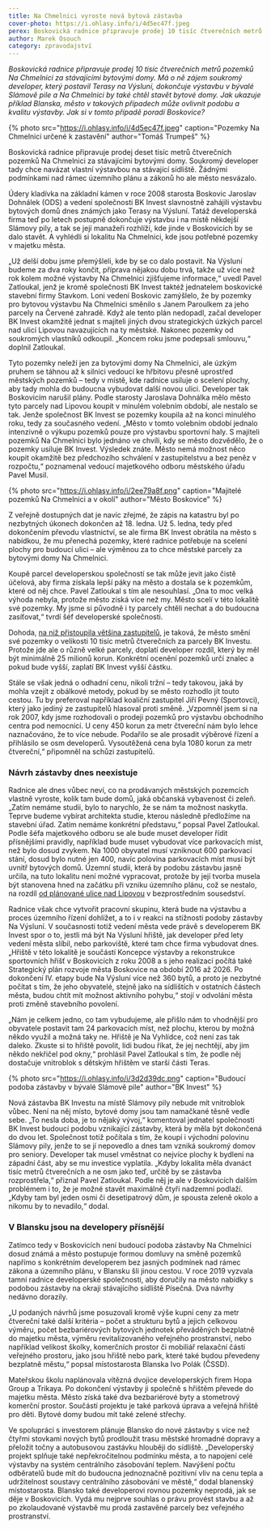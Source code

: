 ```yaml
---
title: Na Chmelnici vyroste nová bytová zástavba
cover-photo: https://i.ohlasy.info/i/4d5ec47f.jpeg
perex: Boskovická radnice připravuje prodej 10 tisíc čtverečních metrů pozemků Na Chmelnici za stávajícími bytovými domy. Má o ně zájem soukromý developer, který postavil Terasy na Výsluní, dokončuje výstavbu v bývalé Slámově pile a Na Chmelnici by také chtěl stavět bytové domy.
author: Marek Osouch
category: zpravodajství
---
```


*Boskovická radnice připravuje prodej 10 tisíc čtverečních metrů pozemků Na Chmelnici za stávajícími bytovými domy. Má o ně zájem soukromý developer, který postavil Terasy na Výsluní, dokončuje výstavbu v bývalé Slámově pile a Na Chmelnici by také chtěl stavět bytové domy. Jak ukazuje příklad Blanska, město v takových případech může ovlivnit podobu a kvalitu výstavby. Jak si v tomto případě poradí Boskovice?*

{% photo src="https://i.ohlasy.info/i/4d5ec47f.jpeg" caption="Pozemky Na Chmelnici určené k zastavění" author="Tomáš Trumpeš" %}

Boskovická radnice připravuje prodej deset tisíc metrů čtverečních pozemků Na Chmelnici za stávajícími bytovými domy. Soukromý developer tady chce navázat vlastní výstavbou na stávající sídliště. Žádnými podmínkami nad rámec územního plánu a zákonů ho ale město nesvázalo.

Údery kladívka na základní kámen v roce 2008 starosta Boskovic Jaroslav Dohnálek (ODS) a vedení společnosti BK Invest slavnostně zahájili výstavbu bytových domů dnes známých jako Terasy na Výsluní. Tatáž developerská firma teď po letech postupně dokončuje výstavbu i na místě někdejší Slámovy pily, a tak se její manažeři rozhlíží, kde jinde v Boskovicích by se dalo stavět. A vyhlédli si lokalitu Na Chmelnici, kde jsou potřebné pozemky v majetku města.

„Už delší dobu jsme přemýšleli, kde by se co dalo postavit. Na Výsluní budeme za dva roky končit, příprava nějakou dobu trvá, takže už více než rok kolem možné výstavby Na Chmelnici zjišťujeme informace,“ uvedl Pavel Zatloukal, jenž je kromě společnosti BK Invest taktéž jednatelem boskovické stavební firmy Stavkom. Loni vedení Boskovic zamýšlelo, že by pozemky pro bytovou výstavbu Na Chmelnici směnilo s Janem Paroulkem za jeho parcely na Červené zahradě. Když ale tento plán nedopadl, začal developer BK Invest okamžitě jednat s majiteli jiných dvou strategických úzkých parcel nad ulicí Lipovou navazujících na ty městské. Nakonec pozemky od soukromých vlastníků odkoupil. „Koncem roku jsme podepsali smlouvu,“ doplnil Zatloukal.

Tyto pozemky neleží jen za bytovými domy Na Chmelnici, ale úzkým pruhem se táhnou až k silnici vedoucí ke hřbitovu přesně uprostřed městských pozemků – tedy v místě, kde radnice usiluje o scelení plochy, aby tady mohla do budoucna vybudovat další novou ulici. Developer tak Boskovicím narušil plány. Podle starosty Jaroslava Dohnálka mělo město tyto parcely nad Lipovou koupit v minulém volebním období, ale nestalo se tak. Jenže společnost BK Invest se pozemky koupila až na konci minulého roku, tedy za současného vedení. „Město v tomto volebním období jednalo intenzivně o výkupu pozemků pouze pro výstavbu sportovní haly. S majiteli pozemků Na Chmelnici bylo jednáno ve chvíli, kdy se město dozvědělo, že o pozemky usiluje BK Invest. Výsledek znáte. Město nemá možnost něco koupit okamžitě bez předchozího schválení v zastupitelstvu a bez peněz v rozpočtu,“ poznamenal vedoucí majetkového odboru městského úřadu Pavel Musil.

{% photo src="https://i.ohlasy.info/i/2ee79a8f.png" caption="Majitelé pozemků Na Chmelnici a v okolí" author="Město Boskovice" %}

Z veřejně dostupných dat je navíc zřejmé, že zápis na katastru byl po nezbytných úkonech dokončen až 18. ledna. Už 5. ledna, tedy před dokončením převodu vlastnictví, se ale firma BK Invest obrátila na město s nabídkou, že mu přenechá pozemky, které radnice potřebuje na scelení plochy pro budoucí ulici – ale výměnou za to chce městské parcely za bytovými domy Na Chmelnici.

Koupě parcel developerskou společností se tak může jevit jako čistě účelová, aby firma získala lepší páky na město a dostala se k pozemkům, které od něj chce. Pavel Zatloukal s tím ale nesouhlasí. „Ona to moc velká výhoda nebyla, protože město získá více než my. Město scelí v této lokalitě své pozemky. My jsme si původně i ty parcely chtěli nechat a do budoucna zasíťovat,“ tvrdí šéf developerské společnosti.

Dohoda, [na niž přistoupila většina zastupitelů](https://ohlasy.info/clanky/2021/02/zastupitelstvo.html), je taková, že město smění své pozemky o velikosti 10 tisíc metrů čtverečních za parcely BK Investu. Protože jde ale o různě velké parcely, doplatí developer rozdíl, který by měl být minimálně 25 milionů korun. Konkrétní ocenění pozemků určí znalec a pokud bude vyšší, zaplatí BK Invest vyšší částku.

Stále se však jedná o odhadní cenu, nikoli tržní – tedy takovou, jaká by mohla vzejít z obálkové metody, pokud by se město rozhodlo jít touto cestou. Tu by preferoval například koaliční zastupitel Jiří Pevný (Sportovci), který jako jediný ze zastupitelů hlasoval proti směně. „Vzpomněl jsem si na rok 2007, kdy jsme rozhodovali o prodeji pozemků pro výstavbu obchodního centra pod nemocnicí. U ceny 450 korun za metr čtvereční nám bylo lehce naznačováno, že to více nebude. Podařilo se ale prosadit výběrové řízení a přihlásilo se osm developerů. Vysoutěžená cena byla 1080 korun za metr čtvereční,“ připomněl na schůzi zastupitelů.

### Návrh zástavby dnes neexistuje

Radnice ale dnes vůbec neví, co na prodávaných městských pozemcích vlastně vyroste, kolik tam bude domů, jaká občanská vybavenost či zeleň. „Zatím nemáme studii, bylo to narychlo, že se nám ta možnost naskytla. Teprve budeme vybírat architekta studie, kterou následně předložíme na stavební úřad. Zatím nemáme konkrétní představu,“ popsal Pavel Zatloukal. Podle šéfa majetkového odboru se ale bude muset developer řídit přísnějšími pravidly, například bude muset vybudovat více parkovacích míst, než bylo dosud zvykem. Na 1000 obyvatel musí vzniknout 600 parkovací stání, dosud bylo nutné jen 400, navíc polovina parkovacích míst musí být uvnitř bytových domů. Územní studii, která by podobu zástavbu jasně určila, na tuto lokalitu není možné vypracovat, protože by její tvorba musela být stanovena hned na začátku při vzniku územního plánu, což se nestalo, na rozdíl [od plánované ulice nad Lipovou](https://www.boskovice.cz/uzemni-studie-zastavby-v-lokalite-na-chmelnici/d-41326) v bezprostředním sousedství.

Radnice však chce vytvořit pracovní skupinu, která bude na výstavbu a proces územního řízení dohlížet, a to i v reakci na stížnosti podoby zástavby Na Výsluní. V současnosti totiž vedení města vede právě s developerem BK Invest spor o to, jestli má být Na Výsluní hřiště, jak developer před lety vedení města slíbil, nebo parkoviště, které tam chce firma vybudovat dnes. „Hřiště v této lokalitě je součástí Koncepce výstavby a rekonstrukce sportovních hřišť v Boskovicích z roku 2008 a s jeho realizací počítá také Strategický plán rozvoje města Boskovice na období 2016 až 2026. Po dokončení IV. etapy bude Na Výsluní více než 360 bytů, a proto je nezbytné počítat s tím, že jeho obyvatelé, stejně jako na sídlištích v ostatních částech města, budou chtít mít možnost aktivního pohybu,“ stojí v odvolání města proti změně stavebního povolení.

„Nám je celkem jedno, co tam vybudujeme, ale přišlo nám to vhodnější pro obyvatele postavit tam 24 parkovacích míst, než plochu, kterou by možná někdo využil a možná taky ne. Hřiště je Na Vyhlídce, což není zas tak daleko. Zkuste si to hřiště povolit, lidi budou říkat, že jej nechtějí, aby jim někdo nekřičel pod okny,“ prohlásil Pavel Zatloukal s tím, že podle něj dostačuje vnitroblok s dětským hřištěm ve starší části Teras.

{% photo src="https://i.ohlasy.info/i/3d2d39dc.png" caption="Budoucí podoba zástavby v bývalé Slámově pile" author="BK Invest" %}

Nová zástavba BK Investu na místě Slámovy pily nebude mít vnitroblok vůbec. Není na něj místo, bytové domy jsou tam namačkané těsně vedle sebe. „To nesla doba, je to nějaký vývoj,“ komentoval jednatel společnosti BK Invest budoucí podobu vznikající zástavby, která by měla být dokončená do dvou let. Společnost totiž počítala s tím, že koupí i východní polovinu Slámovy pily, jenže to se jí nepovedlo a dnes tam vzniká soukromý domov pro seniory. Developer tak musel vměstnat co nejvíce plochy k bydlení na západní část, aby se mu investice vyplatila. „Kdyby lokalita měla dvanáct tisíc metrů čtverečních a ne osm jako teď, určitě by se zástavba rozprostřela,“ přiznal Pavel Zatloukal. Podle něj je ale v Boskovicích dalším problémem i to, že je možné stavět maximálně čtyři nadzemní podlaží. „Kdyby tam byl jeden osmi či desetipatrový dům, je spousta zeleně okolo a nikomu by to nevadilo,“ dodal.

### V Blansku jsou na developery přísnější

Zatímco tedy v Boskovicích není budoucí podoba zástavby Na Chmelnici dosud známá a město postupuje formou domluvy na směně pozemků napřímo s konkrétním developerem bez jasných podmínek nad rámec zákona a územního plánu, v Blansku šli jinou cestou. V roce 2019 vyzvala tamní radnice developerské společnosti, aby doručily na město nabídky s podobou zástavby na okraji stávajícího sídliště Písečná. Dva návrhy nedávno dorazily.

„U podaných návrhů jsme posuzovali kromě výše kupní ceny za metr čtvereční také další kritéria – počet a strukturu bytů a jejich celkovou výměru, počet bezbariérových bytových jednotek převáděných bezplatně do majetku města, výměru revitalizovaného veřejného prostranství, nebo například velikost školky, komerčních prostor či mobiliář relaxační části veřejného prostoru, jako jsou hřiště nebo park, které také budou převedeny bezplatně městu,“ popsal místostarosta Blanska Ivo Polák (ČSSD).

Mateřskou školu naplánovala vítězná dvojice developerských firem Hopa Group a Trikaya. Po dokončení výstavby ji společně s hřištěm převede do majetku města. Město získá také dva bezbariérové byty a stometrový komerční prostor. Součástí projektu je také parková úprava a veřejná hřiště pro děti. Bytové domy budou mít také zelené střechy.

Ve spolupráci s investorem plánuje Blansko do nové zástavby s více než čtyřmi stovkami nových bytů prodloužit trasu městské hromadné dopravy a přeložit točny a autobusovou zastávku hlouběji do sídliště. „Developerský projekt splňuje také nepřekročitelnou podmínku města, a to napojení celé výstavby na systém centrálního zásobování teplem. Navýšení počtu odběratelů bude mít do budoucna jednoznačně pozitivní vliv na cenu tepla a udržitelnost soustavy centrálního zásobování ve městě,“ dodal blanenský místostarosta. Blansko také developerovi rovnou pozemky neprodá, jak se děje v Boskovicích. Vydá mu nejprve souhlas o právu provést stavbu a až po zkolaudované výstavbě mu prodá zastavěné parcely bez veřejného prostranství.
